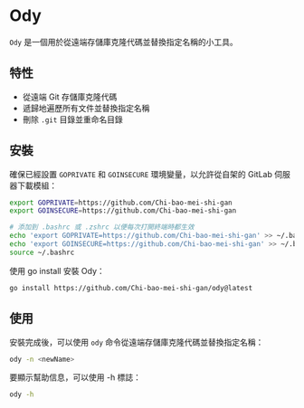 # Ody

`Ody` 是一個用於從遠端存儲庫克隆代碼並替換指定名稱的小工具。

## 特性

- 從遠端 Git 存儲庫克隆代碼
- 遞歸地遍歷所有文件並替換指定名稱
- 刪除 `.git` 目錄並重命名目錄

## 安裝

確保已經設置 `GOPRIVATE` 和 `GOINSECURE` 環境變量，以允許從自架的 GitLab 伺服器下載模組：

```sh
export GOPRIVATE=https://github.com/Chi-bao-mei-shi-gan
export GOINSECURE=https://github.com/Chi-bao-mei-shi-gan

# 添加到 .bashrc 或 .zshrc 以便每次打開終端時都生效
echo 'export GOPRIVATE=https://github.com/Chi-bao-mei-shi-gan' >> ~/.bashrc
echo 'export GOINSECURE=https://github.com/Chi-bao-mei-shi-gan' >> ~/.bashrc
source ~/.bashrc
```

使用 go install 安裝 Ody：

```sh
go install https://github.com/Chi-bao-mei-shi-gan/ody@latest
```

## 使用

安裝完成後，可以使用 `ody` 命令從遠端存儲庫克隆代碼並替換指定名稱：

```sh
ody -n <newName>
```

要顯示幫助信息，可以使用 -h 標誌：

```sh
ody -h
```
